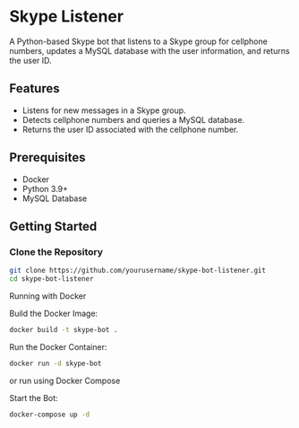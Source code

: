 # Skype Listener

A Python-based Skype bot that listens to a Skype group for cellphone numbers, updates a MySQL database with the user information, and returns the user ID.

## Features

- Listens for new messages in a Skype group.
- Detects cellphone numbers and queries a MySQL database.
- Returns the user ID associated with the cellphone number.

## Prerequisites

- Docker
- Python 3.9+
- MySQL Database

## Getting Started

### Clone the Repository

```bash
git clone https://github.com/yourusername/skype-bot-listener.git
cd skype-bot-listener
```
Running with Docker

Build the Docker Image:
```bash
docker build -t skype-bot .
```
Run the Docker Container:
```bash
docker run -d skype-bot
```
or run using Docker Compose

Start the Bot:
```bash
docker-compose up -d
```
